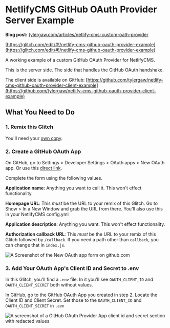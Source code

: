 # NetlifyCMS GitHub OAuth Provider Server Example

**Blog post:**
[tylergaw.com/articles/netlify-cms-custom-oath-provider](https://tylergaw.com/articles/netlify-cms-custom-oath-provider)

[https://glitch.com/edit/#!/netlify-cms-github-oauth-provider-example](https://glitch.com/edit/#!/netlify-cms-github-oauth-provider-example)

A working example of a custom GitHub OAuth Provider for NetlifyCMS.

This is the server side. The side that handles the GitHub OAuth handshake.

The client side is available on GitHub: [https://github.com/tylergaw/netlify-cms-github-oauth-provider-client-example](https://github.com/tylergaw/netlify-cms-github-oauth-provider-client-example)

## What You Need to Do

### 1. Remix this Glitch

You'll need your [own copy](https://glitch.com/edit/#!/netlify-cms-github-oauth-provider-example).

### 2. Create a GitHub OAuth App

On GitHub, go to Settings > Developer Settings > OAuth apps > New OAuth app. Or use this [direct link](https://github.com/settings/applications/new).

Complete the form using the following values.

**Application name**: Anything you want to call it. This won't effect functionality.

**Homepage URL**: This *must* be the URL to your remix of this Glitch. Go to Show > In a New Window and grab the URL from there. You'll also use this in your NetlifyCMS config.yml

**Application description**: Anything you want. This won't effect functionality.

**Authorization callback URL**: This *must* be the URL to your remix of this Glitch followed by `/callback`. If you need a path other than `callback`, you can change that in `index.js`.

![A Screenshot of the New OAuth app form on github.com](https://cdn.glitch.com/31f07835-3db8-41b9-aa39-d4ef6b7dd9d0%2Fgithub-oauth-app-screenshot.png?v=1565456986343)

### 3. Add Your OAuth App's Client ID and Secret to .env

In this Glitch, you'll find a `.env` file. In it you'll see `OAUTH_CLIENT_ID` and `OAUTH_CLIENT_SECRET` both without values.

In GitHub, go to the GitHub OAuth App you created in step 2. Locate the Client ID and Client Secret. Set those to the `OAUTH_CLIENT_ID` and `OAUTH_CLIENT_SECRET` in `.evn`

![A screenshot of a GitHub OAuth Provider App client id and secret section with redacted values](https://cdn.glitch.com/31f07835-3db8-41b9-aa39-d4ef6b7dd9d0%2Fgithub-oauth-client-and-secret.png?v=1565457996910)
